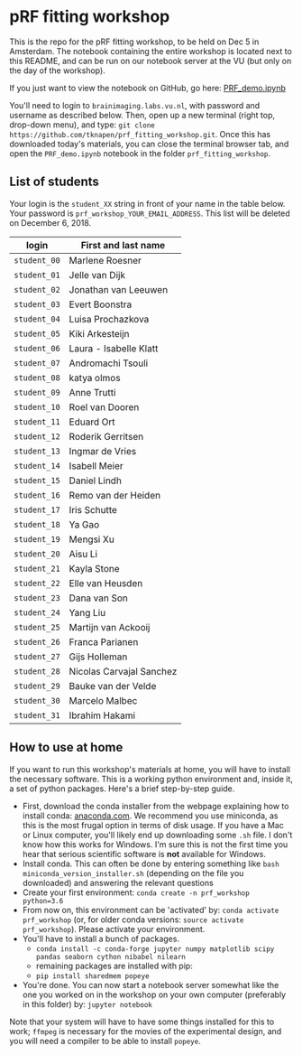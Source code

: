# pRF fitting workshop

This is the repo for the pRF fitting workshop, to be held on Dec 5 in Amsterdam. The notebook containing the entire workshop is located next to this README, and can be run on our notebook server at the VU (but only on the day of the workshop). 

If you just want to view the notebook on GitHub, go here: [PRF_demo.ipynb](PRF_demo.ipynb)

You'll need to login to `brainimaging.labs.vu.nl`, with password and username as described below. Then, open up a new terminal (right top, drop-down menu), and type: `git clone https://github.com/tknapen/prf_fitting_workshop.git`. Once this has downloaded today's materials, you can close the terminal browser tab, and open the `PRF_demo.ipynb` notebook in the folder `prf_fitting_workshop`. 


## List of students

Your login is the `student_XX` string in front of your name in the table below. Your password is `prf_workshop_YOUR_EMAIL_ADDRESS`. This list will be deleted on December 6, 2018.

|login         | First and last name       |
|--------------|---------------------------|
| `student_00` | Marlene Roesner |
| `student_01` | Jelle van Dijk |
| `student_02` | Jonathan van Leeuwen |
| `student_03` | Evert Boonstra |
| `student_04` | Luisa Prochazkova |
| `student_05` | Kiki Arkesteijn |
| `student_06` | Laura - Isabelle Klatt |
| `student_07` | Andromachi Tsouli |
| `student_08` | katya olmos |
| `student_09` | Anne Trutti |
| `student_10` | Roel van Dooren |
| `student_11` | Eduard Ort |
| `student_12` | Roderik Gerritsen |
| `student_13` | Ingmar de Vries |
| `student_14` | Isabell Meier |
| `student_15` | Daniel Lindh |
| `student_16` | Remo van der Heiden |
| `student_17` | Iris Schutte |
| `student_18` | Ya Gao |
| `student_19` | Mengsi Xu |
| `student_20` | Aisu Li |
| `student_21` | Kayla Stone |
| `student_22` | Elle van Heusden |
| `student_23` | Dana van Son |
| `student_24` | Yang Liu |
| `student_25` | Martijn van Ackooij |
| `student_26` | Franca Parianen |
| `student_27` | Gijs Holleman |
| `student_28` | Nicolas Carvajal Sanchez |
| `student_29` | Bauke van der Velde |
| `student_30` | Marcelo Malbec |
| `student_31` | Ibrahim Hakami |


## How to use at home
If you want to run this workshop's materials at home, you will have to install the necessary software. This is a working python environment and, inside it, a set of python packages. Here's a brief step-by-step guide.

- First, download the conda installer from the webpage explaining how to install conda: [anaconda.com](https://conda.io/docs/user-guide/install/download.html). We recommend you use miniconda, as this is the most frugal option in terms of disk usage. If you have a Mac or Linux computer, you'll likely end up downloading some `.sh` file. I don't know how this works for Windows. I'm sure this is not the first time you hear that serious scientific software is **not** available for Windows. 
- Install conda. This can often be done by entering something like `bash miniconda_version_installer.sh` (depending on the file you downloaded) and answering the relevant questions
- Create your first environment: `conda create -n prf_workshop python=3.6` 
- From now on, this environment can be 'activated' by: `conda activate prf_workshop` (or, for older conda versions: `source activate prf_workshop`). Please activate your environment. 
- You'll have to install a bunch of packages. 
    - `conda install -c conda-forge jupyter numpy matplotlib scipy pandas seaborn cython nibabel nilearn`
    - remaining packages are installed with pip:
    - `pip install sharedmem popeye`
- You're done. You can now start a notebook server somewhat like the one you worked on in the workshop on your own computer (preferably in this folder) by: `jupyter notebook`

Note that your system will have to have some things installed for this to work; `ffmpeg` is necessary for the movies of the experimental design, and you will need a compiler to be able to install `popeye`. 